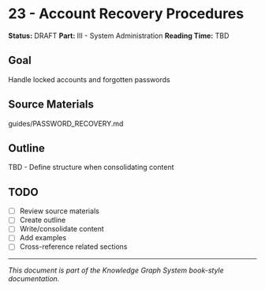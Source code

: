 # 23 - Account Recovery Procedures

**Status:** DRAFT
**Part:** III - System Administration
**Reading Time:** TBD

## Goal

Handle locked accounts and forgotten passwords

## Source Materials

guides/PASSWORD_RECOVERY.md

## Outline

TBD - Define structure when consolidating content

## TODO

- [ ] Review source materials
- [ ] Create outline
- [ ] Write/consolidate content
- [ ] Add examples
- [ ] Cross-reference related sections

---

*This document is part of the Knowledge Graph System book-style documentation.*
